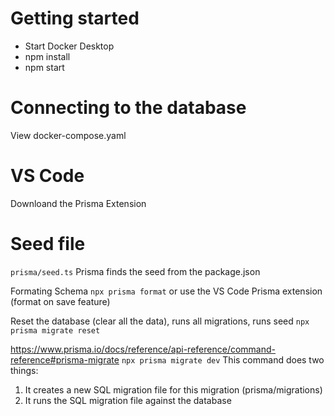 # Getting started
- Start Docker Desktop
- npm install
- npm start

# Connecting to the database
View docker-compose.yaml

# VS Code
Downloand the Prisma Extension

# Seed file
`prisma/seed.ts` Prisma finds the seed from the package.json

Formating Schema 
`npx prisma format` or use the VS Code Prisma extension (format on save feature)

Reset the database (clear all the data), runs all migrations, runs seed 
`npx prisma migrate reset`

https://www.prisma.io/docs/reference/api-reference/command-reference#prisma-migrate
`npx prisma migrate dev`
This command does two things:
1. It creates a new SQL migration file for this migration (prisma/migrations)
2. It runs the SQL migration file against the database
